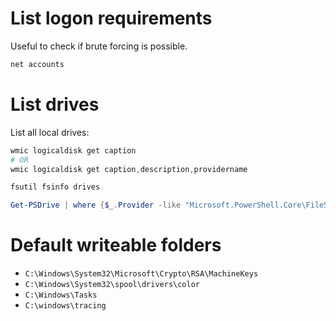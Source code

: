 # List logon requirements
Useful to check if brute forcing is possible.

```powershell
net accounts
````


# List drives
List all local drives:
```powershell
wmic logicaldisk get caption
# OR
wmic logicaldisk get caption,description,providername
```

```powershell
fsutil fsinfo drives
```

```powershell
Get-PSDrive | where {$_.Provider -like "Microsoft.PowerShell.Core\FileSystem"}| Format-Table Name,Root
```


# Default writeable folders
* `C:\Windows\System32\Microsoft\Crypto\RSA\MachineKeys`
* `C:\Windows\System32\spool\drivers\color`
* `C:\Windows\Tasks`
* `C:\windows\tracing`